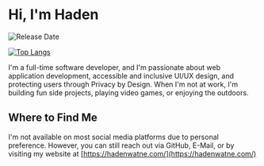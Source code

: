 # Hi, I'm Haden
![Release Date](https://img.shields.io/badge/Release%20date-Nov%201997-success)

[![Top Langs](https://github-readme-stats.vercel.app/api/top-langs/?username=hwdotexe&theme=graywhite&layout=compact)](https://github.com/anuraghazra/github-readme-stats)

I'm a full-time software developer, and I'm passionate about web application development, accessible and inclusive UI/UX design, and protecting users through Privacy by Design. When I'm not at work, I'm building fun side projects, playing video games, or enjoying the outdoors.

## Where to Find Me
I'm not available on most social media platforms due to personal preference. However, you can still reach out via GitHub, E-Mail, or by visiting my website at [https://hadenwatne.com/](https://hadenwatne.com/)
